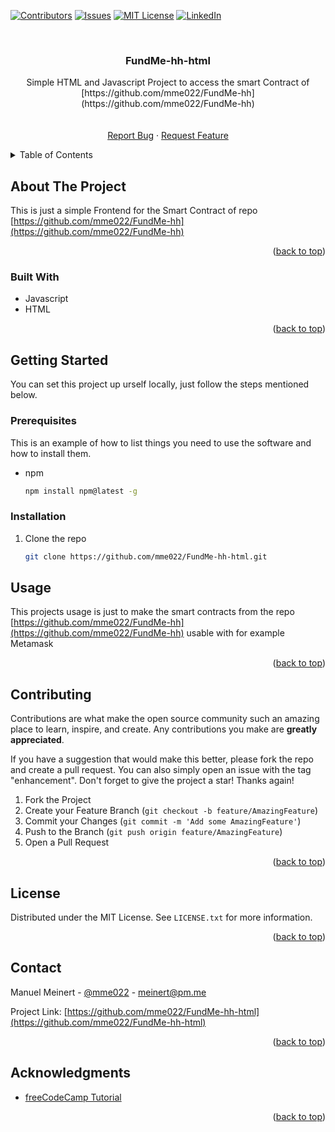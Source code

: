 <div id="top"></div>
<!--
*** Thanks for checking out the Best-README-Template. If you have a suggestion
*** that would make this better, please fork the repo and create a pull request
*** or simply open an issue with the tag "enhancement".
*** Don't forget to give the project a star!
*** Thanks again! Now go create something AMAZING! :D
-->

<!-- PROJECT SHIELDS -->
<!--
*** I'm using markdown "reference style" links for readability.
*** Reference links are enclosed in brackets [ ] instead of parentheses ( ).
*** See the bottom of this document for the declaration of the reference variables
*** for contributors-url, forks-url, etc. This is an optional, concise syntax you may use.
*** https://www.markdownguide.org/basic-syntax/#reference-style-links
-->

[![Contributors][contributors-shield]][contributors-url]
[![Issues][issues-shield]][issues-url]
[![MIT License][license-shield]][license-url]
[![LinkedIn][linkedin-shield]][linkedin-url]

<!--[![Forks][forks-shield]][forks-url]-->
<!--[![Stargazers][stars-shield]][stars-url]-->

<!-- PROJECT LOGO -->
<br />
<div align="center">
<h3 align="center">FundMe-hh-html</h3>

  <p align="center">
    Simple HTML and Javascript Project to access the smart Contract of [https://github.com/mme022/FundMe-hh](https://github.com/mme022/FundMe-hh)
    <br />
    <br />
    <br />
    <!--<a href="https://github.com/mme022/FundMe-hh-html">View Demo</a>
    ·-->
    <a href="https://github.com/mme022/FundMe-hh-html/issues">Report Bug</a>
    ·
    <a href="https://github.com/mme022/FundMe-hh-html/issues">Request Feature</a>
  </p>
</div>

<!-- TABLE OF CONTENTS -->
<details>
  <summary>Table of Contents</summary>
  <ol>
    <li>
      <a href="#about-the-project">About The Project</a>
      <ul>
        <li><a href="#built-with">Built With</a></li>
      </ul>
    </li>
    <li>
      <a href="#getting-started">Getting Started</a>
      <ul>
        <li><a href="#prerequisites">Prerequisites</a></li>
        <li><a href="#installation">Installation</a></li>
      </ul>
    </li>
    <li><a href="#usage">Usage</a></li>
    <!--<li><a href="#roadmap">Roadmap</a></li>
    <li><a href="#contributing">Contributing</a></li>-->
    <li><a href="#license">License</a></li>
    <li><a href="#contact">Contact</a></li>
    <li><a href="#acknowledgments">Acknowledgments</a></li>
  </ol>
</details>

<!-- ABOUT THE PROJECT -->

## About The Project

This is just a simple Frontend for the Smart Contract of repo [https://github.com/mme022/FundMe-hh](https://github.com/mme022/FundMe-hh)

<p align="right">(<a href="#top">back to top</a>)</p>

### Built With

- Javascript
- HTML

<p align="right">(<a href="#top">back to top</a>)</p>

<!-- GETTING STARTED -->

## Getting Started

You can set this project up urself locally, just follow the steps mentioned below.

### Prerequisites

This is an example of how to list things you need to use the software and how to install them.

- npm
  ```sh
  npm install npm@latest -g
  ```

### Installation

1. Clone the repo
   ```sh
   git clone https://github.com/mme022/FundMe-hh-html.git
   ```

<!-- USAGE EXAMPLES -->

## Usage

This projects usage is just to make the smart contracts from the repo [https://github.com/mme022/FundMe-hh](https://github.com/mme022/FundMe-hh) usable with for example Metamask

<p align="right">(<a href="#top">back to top</a>)</p>

<!-- ROADMAP -->

<!--## Roadmap

- [ ] Feature 1
- [ ] Feature 2
- [ ] Feature 3
  - [ ] Nested Feature

See the [open issues](https://github.com/mme022/FundMe-hh-html) for a full list of proposed features (and known issues).

<p align="right">(<a href="#top">back to top</a>)</p>-->

<!-- CONTRIBUTING -->

## Contributing

Contributions are what make the open source community such an amazing place to learn, inspire, and create. Any contributions you make are **greatly appreciated**.

If you have a suggestion that would make this better, please fork the repo and create a pull request. You can also simply open an issue with the tag "enhancement".
Don't forget to give the project a star! Thanks again!

1. Fork the Project
2. Create your Feature Branch (`git checkout -b feature/AmazingFeature`)
3. Commit your Changes (`git commit -m 'Add some AmazingFeature'`)
4. Push to the Branch (`git push origin feature/AmazingFeature`)
5. Open a Pull Request

<p align="right">(<a href="#top">back to top</a>)</p>

<!-- LICENSE -->

## License

Distributed under the MIT License. See `LICENSE.txt` for more information.

<p align="right">(<a href="#top">back to top</a>)</p>

<!-- CONTACT -->

## Contact

Manuel Meinert - [@mme022](https://twitter.com/mme022) - meinert@pm.me

Project Link: [https://github.com/mme022/FundMe-hh-html](https://github.com/mme022/FundMe-hh-html)

<p align="right">(<a href="#top">back to top</a>)</p>

<!-- ACKNOWLEDGMENTS -->

## Acknowledgments

- [freeCodeCamp Tutorial](https://github.com/smartcontractkit/full-blockchain-solidity-course-js)

<p align="right">(<a href="#top">back to top</a>)</p>

<!-- MARKDOWN LINKS & IMAGES -->
<!-- https://www.markdownguide.org/basic-syntax/#reference-style-links -->

[contributors-shield]: https://img.shields.io/github/contributors/mme022/FundMe-hh-html.svg?style=for-the-badge
[contributors-url]: https://github.com/mme022/FundMe-hh-html/graphs/contributors
[forks-shield]: https://img.shields.io/github/forks/mme022/FundMe-hh-html.svg?style=for-the-badge
[forks-url]: https://github.com/mme022/FundMe-hh-html/network/members
[stars-shield]: https://img.shields.io/github/stars/mme022/FundMe-hh-html.svg?style=for-the-badge
[stars-url]: https://github.com/mme022/FundMe-hh-html/stargazers
[issues-shield]: https://img.shields.io/github/issues/mme022/FundMe-hh-html.svg?style=for-the-badge
[issues-url]: https://github.com/mme022/FundMe-hh-html/issues
[license-shield]: https://img.shields.io/github/license/mme022/FundMe-hh-html.svg?style=for-the-badge
[license-url]: https://github.com/mme022/FundMe-hh-html/blob/master/LICENSE.txt
[linkedin-shield]: https://img.shields.io/badge/-LinkedIn-black.svg?style=for-the-badge&logo=linkedin&colorB=555
[linkedin-url]: https://linkedin.com/in/manuel-meinert
